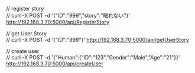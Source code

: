 // register story  
// curl -X POST -d '{"ID":"999","story":"眠れない"}' http://192.168.3.70:5000/api/RegisterStory  
  
// get User Story  
// curl -X POST -d '{"ID":"999"}' http://192.168.3.70:5000/api/getUserStory  
  
// create user  
// curl -X POST -d '{"Human":{"ID":"123","Gender":"Male","Age":"21"}}' http://192.168.3.70:5000/api/createUser